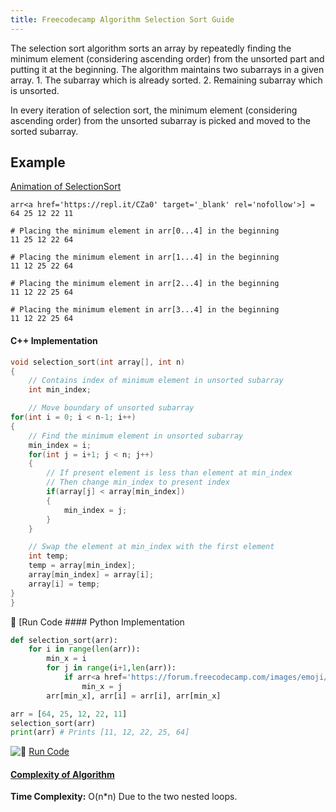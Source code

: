 ```yaml
---
title: Freecodecamp Algorithm Selection Sort Guide
---
```

The selection sort algorithm sorts an array by repeatedly finding the minimum element (considering ascending order) from the unsorted part and putting it at the beginning. The algorithm maintains two subarrays in a given array.
1\. The subarray which is already sorted.
2\. Remaining subarray which is unsorted.

In every iteration of selection sort, the minimum element (considering ascending order) from the unsorted subarray is picked and moved to the sorted subarray.

## Example

<a href='http://www.sorting-algorithms.com/selection-sort' target='_blank' rel='nofollow'>Animation of SelectionSort</a>

```text
arr<a href='https://repl.it/CZa0' target='_blank' rel='nofollow'>] = 64 25 12 22 11

# Placing the minimum element in arr[0...4] in the beginning
11 25 12 22 64

# Placing the minimum element in arr[1...4] in the beginning
11 12 25 22 64

# Placing the minimum element in arr[2...4] in the beginning
11 12 22 25 64

# Placing the minimum element in arr[3...4] in the beginning
11 12 22 25 64
```

#### C++ Implementation

```cpp
void selection_sort(int array[], int n)
{
    // Contains index of minimum element in unsorted subarray
    int min_index;

    // Move boundary of unsorted subarray
for(int i = 0; i < n-1; i++)
{
    // Find the minimum element in unsorted subarray
    min_index = i;
    for(int j = i+1; j < n; j++)
    {
        // If present element is less than element at min_index
        // Then change min_index to present index
        if(array[j] < array[min_index])
        {
            min_index = j;
        }
    }

    // Swap the element at min_index with the first element
    int temp;
    temp = array[min_index];
    array[min_index] = array[i];
    array[i] = temp;
}
}
```

:rocket: [Run Code</a> #### Python Implementation

```python
def selection_sort(arr):
    for i in range(len(arr)):
        min_x = i
        for j in range(i+1,len(arr)):
            if arr<a href='https://forum.freecodecamp.com/images/emoji/emoji_one/rocket.png?v=3 ":rocket:"' target='_blank' rel='nofollow'>j] < arr[min_x]:
                min_x = j
        arr[min_x], arr[i] = arr[i], arr[min_x]

arr = [64, 25, 12, 22, 11]
selection_sort(arr)
print(arr) # Prints [11, 12, 22, 25, 64]
```

![:rocket:](https://forum.freecodecamp.com/images/emoji/emoji_one/rocket.png?v=3 ":rocket:") <a href='https://repl.it/CXwQ' target='_blank' rel='nofollow'>Run Code</a>

#### <a href='https://www.freecodecamp.com/videos/big-o-notation-what-it-is-and-why-you-should-care' target='_blank' rel='nofollow'>Complexity of Algorithm</a>

**Time Complexity:** O(n*n) Due to the two nested loops.
